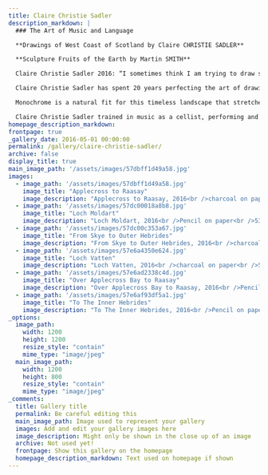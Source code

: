 ```yaml
---
title: Claire Christie Sadler
description_markdown: |
  ### The Art of Music and Language

  **Drawings of West Coast of Scotland by Claire CHRISTIE SADLER**

  **Sculpture Fruits of the Earth by Martin SMITH**

  Claire Christie Sadler 2016: “I sometimes think I am trying to draw silence”

  Claire Christie Sadler has spent 20 years perfecting the art of drawing. This exhibition celebrates her passion for the West Coast of Scotland – from Applecross to Raasay and Kkye, the Kyles of Bute, the Fairy Pools beneath the stark Black Cuillins – a particular wilderness where the landscape is constantly shifting as clouds drift across the mountains and ocean shoreline, pools of light glimmering momentarily through veils of shadow.

  Monochrome is a natural fit for this timeless landscape that stretches so far and forward of us, and complements Christie Sadler’s appetite for line and form.  Her spectrum from white to black is myriad and lends weight to the contemplative sensibility that is a consequence of solitary hours spent at one with the natural world.

  Claire Christie Sadler trained in music as a cellist, performing and teaching, but ultimately found herself as drawn to art as to music. She has not put the bow down, but attended Foundation and thereafter a Fine Arts Degree over five years.  For her, the act of music making and art are inextricably bound.  The art of playing and drawing are for her hewn from the same bough and the intention with which she draws the bow across the strings or graphite across paper, informs that ‘mark’.  She is captivated by the performative act of drawing.
homepage_description_markdown: 
frontpage: true
_gallery_date: 2016-05-01 00:00:00
permalink: /gallery/claire-christie-sadler/
archive: false
display_title: true
main_image_path: '/assets/images/57dbff1d49a58.jpg'
images:
  - image_path: '/assets/images/57dbff1d49a58.jpg'
    image_title: "Applecross to Raasay"
    image_description: "Applecross to Raasay, 2016<br />charcoal on paper<br />&amp;pound;700"
  - image_path: '/assets/images/57dc00018a8b8.jpg'
    image_title: "Loch Moldart"
    image_description: "Loch Moldart, 2016<br />Pencil on paper<br />53 x 28 cm<br />&amp;pound;1500 SOLD"
  - image_path: '/assets/images/57dc00c353a67.jpg'
    image_title: "From Skye to Outer Hebrides"
    image_description: "From Skye to Outer Hebrides, 2016<br />charcoal on paper<br />57 x 28 cm<br />&amp;pound;600"
  - image_path: '/assets/images/57e6a4350e624.jpg'
    image_title: "Loch Vatten"
    image_description: "Loch Vatten, 2016<br />charcoal on paper<br />59 x 38 cm<br />&amp;pound;750"
  - image_path: '/assets/images/57e6ad2338c4d.jpg'
    image_title: "Over Applecross Bay to Raasay"
    image_description: "Over Applecross Bay to Raasay, 2016<br />Pencil on paper<br />73 x 46 cm<br />&amp;pound;1500"
  - image_path: '/assets/images/57e6af93df5a1.jpg'
    image_title: "To The Inner Hebrides"
    image_description: "To The Inner Hebrides, 2016<br />Pencil on paper<br />76 x 43 cm<br />&amp;pound;1500"
_options:
  image_path:
    width: 1200
    height: 1200
    resize_style: "contain"
    mime_type: "image/jpeg"
  main_image_path:
    width: 1200
    height: 800
    resize_style: "contain"
    mime_type: "image/jpeg"
_comments:
  title: Gallery title
  permalink: Be careful editing this
  main_image_path: Image used to represent your gallery
  images: Add and edit your gallery images here
  image_description: Might only be shown in the close up of an image
  archive: Not used yet!
  frontpage: Show this gallery on the homepage
  homepage_description_markdown: Text used on homepage if shown
---
```

